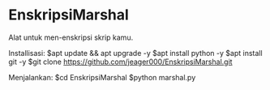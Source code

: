 # EnskripsiMarshal

Alat untuk men-enskripsi skrip kamu.

Installisasi:
$apt update && apt upgrade -y
$apt install python -y
$apt install git -y
$git clone https://github.com/jeager000/EnskripsiMarshal.git

Menjalankan:
$cd EnskripsiMarshal
$python marshal.py







 
 
